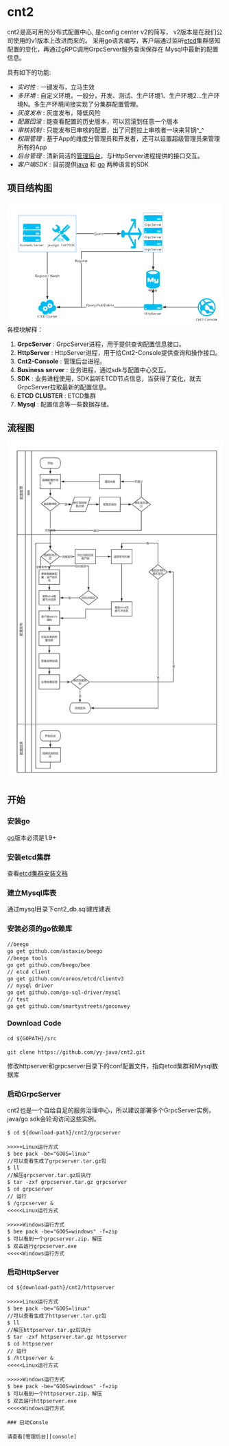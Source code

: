 [console]: https://github.com/yy-java/cnt2-console
[gosdk]: https://github.com/yy-java/cnt2-gosdk
[javasdk]: https://github.com/yy-java/cnt2-javasdk
[etcd]: https://github.com/coreos/etcd
[etcd-cluster-install]: https://github.com/coreos/etcd/blob/master/Documentation/op-guide/clustering.md
[go-install]: https://golang.org/dl/

# cnt2

   cnt2是高可用的分布式配置中心, 是config center v2的简写， v2版本是在我们公司使用的v1版本上改进而来的。
采用go语言编写，客户端通过监听[etcd][etcd]集群感知配置的变化，再通过gRPC调用GrpcServer服务查询保存在
Mysql中最新的配置信息。

具有如下的功能:

* *实时性* : 一键发布，立马生效
* *多环境* : 自定义环境，一般分，开发、测试、生产环境1、生产环境2...生产环境N。多生产环境间接实现了分集群配置管理。
* *灰度发布* : 灰度发布，降低风险
* *配置回滚* : 能查看配置的历史版本，可以回滚到任意一个版本
* *审核机制* : 只能发布已审核的配置，出了问题拉上审核者一块来背锅^_^
* *权限管理* : 基于App的维度分管理员和开发者，还可以设置超级管理员来管理所有的App
* *后台管理* : 清新简洁的[管理后台][console]，与HttpServer进程提供的接口交互。
* *客户端SDK* : 目前提供[java][javasdk] 和 [go][gosdk] 两种语言的SDK

## 项目结构图

![structure](statics/structure.png)
各模块解释：
1. **GrpcServer** : GrpcServer进程，用于提供查询配置信息接口。 
2. **HttpServer** : HttpServer进程，用于给Cnt2-Console提供查询和操作接口。
3. **Cnt2-Console** : 管理后台进程。
4. **Business server** : 业务进程，通过sdk与配置中心交互。
5. **SDK** : 业务进程使用，SDK监听ETCD节点信息，当获得了变化，就去GrpcServer拉取最新的配置信息。
6. **ETCD CLUSTER** : ETCD集群
7. **Mysql** : 配置信息等一些数据存储。


## 流程图
![structure](statics/flow.png)



## 开始

### 安装go

 [go][go-install]版本必须是1.9+
 
### 安装etcd集群

 查看[etcd集群安装文档][etcd-cluster-install]

### 建立Mysql库表
 通过mysql目录下cnt2_db.sql建库建表
 
 
### 安装必须的go依赖库
```
//beego
go get github.com/astaxie/beego 
//beego tools
go get github.com/beego/bee 
// etcd client
go get github.com/coreos/etcd/clientv3  
// mysql driver
go get github.com/go-sql-driver/mysql  
// test
go get github.com/smartystreets/goconvey 
```

### Download Code

```
cd ${GOPATH}/src

git clone https://github.com/yy-java/cnt2.git
```

修改httpserver和grpcserver目录下的conf配置文件，指向etcd集群和Mysql数据库

### 启动GrpcServer

cnt2也是一个自给自足的服务治理中心，所以建议部署多个GrpcServer实例，java/go sdk会轮询访问这些实例。
```
$ cd ${download-path}/cnt2/grpcserver

>>>>>Linux运行方式
$ bee pack -be="GOOS=linux"
//可以查看生成了grpcserver.tar.gz包
$ ll
//解压grpcserver.tar.gz后执行
$ tar -zxf grpcserver.tar.gz grpcserver
$ cd grpcserver
// 运行
$ /grpcserver &
<<<<<Linux运行方式

>>>>>Windows运行方式
$ bee pack -be="GOOS=windows" -f=zip
$ 可以看到一个grpcserver.zip，解压
$ 双击运行grpcserver.exe
<<<<<Windows运行方式
```

### 启动HttpServer

```
cd ${download-path}/cnt2/httpserver

>>>>>Linux运行方式
$ bee pack -be="GOOS=linux"
//可以查看生成了httpserver.tar.gz包
$ ll
//解压httpserver.tar.gz后执行
$ tar -zxf httpserver.tar.gz httpserver
$ cd httpserver
// 运行
$ /httpserver &
<<<<<Linux运行方式

>>>>>Windows运行方式
$ bee pack -be="GOOS=windows" -f=zip
$ 可以看到一个httpserver.zip，解压
$ 双击运行httpserver.exe
<<<<<Windows运行方式

### 启动Consle

请查看[管理后台][console]

